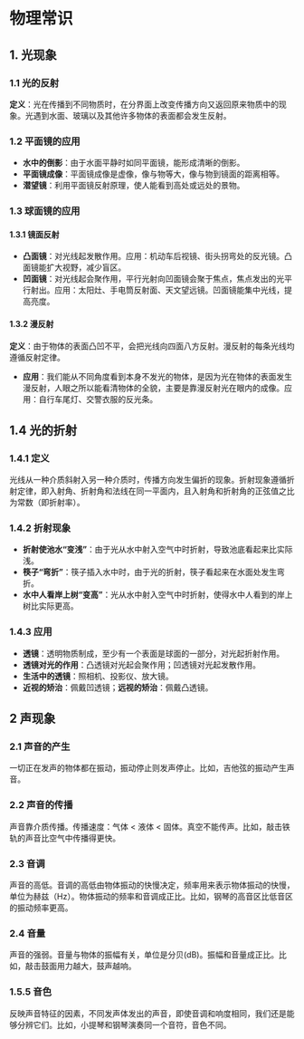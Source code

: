 # 物理常识

## 1. 光现象

### 1.1 光的反射

**定义**：光在传播到不同物质时，在分界面上改变传播方向又返回原来物质中的现象。光遇到水面、玻璃以及其他许多物体的表面都会发生反射。

### 1.2 平面镜的应用

- **水中的倒影**：由于水面平静时如同平面镜，能形成清晰的倒影。
- **平面镜成像**：平面镜成像是虚像，像与物等大，像与物到镜面的距离相等。
- **潜望镜**：利用平面镜反射原理，使人能看到高处或远处的景物。

### 1.3 球面镜的应用

#### 1.3.1 镜面反射

- **凸面镜**：对光线起发散作用。应用：机动车后视镜、街头拐弯处的反光镜。凸面镜能扩大视野，减少盲区。
- **凹面镜**：对光线起会聚作用，平行光射向凹面镜会聚于焦点，焦点发出的光平行射出。应用：太阳灶、手电筒反射面、天文望远镜。凹面镜能集中光线，提高亮度。

#### 1.3.2 漫反射

**定义**：由于物体的表面凸凹不平，会把光线向四面八方反射。漫反射的每条光线均遵循反射定律。

- **应用**：我们能从不同角度看到本身不发光的物体，是因为光在物体的表面发生漫反射，人眼之所以能看清物体的全貌，主要是靠漫反射光在眼内的成像。应用：自行车尾灯、交警衣服的反光条。

## 1.4 光的折射

### 1.4.1 定义

光线从一种介质斜射入另一种介质时，传播方向发生偏折的现象。折射现象遵循折射定律，即入射角、折射角和法线在同一平面内，且入射角和折射角的正弦值之比为常数（即折射率）。

### 1.4.2 折射现象

- **折射使池水“变浅”**：由于光从水中射入空气中时折射，导致池底看起来比实际浅。
- **筷子“弯折”**：筷子插入水中时，由于光的折射，筷子看起来在水面处发生弯折。
- **水中人看岸上树“变高”**：光从水中射入空气中时折射，使得水中人看到的岸上树比实际更高。

### 1.4.3 应用

- **透镜**：透明物质制成，至少有一个表面是球面的一部分，对光起折射作用。
- **透镜对光的作用**：凸透镜对光起会聚作用；凹透镜对光起发散作用。
- **生活中的透镜**：照相机、投影仪、放大镜。
- **近视的矫治**：佩戴凹透镜；**远视的矫治**：佩戴凸透镜。

## 2 声现象

### 2.1 声音的产生

一切正在发声的物体都在振动，振动停止则发声停止。比如，吉他弦的振动产生声音。

### 2.2 声音的传播

声音靠介质传播。传播速度：气体 < 液体 < 固体。真空不能传声。比如，敲击铁轨的声音比空气中传播得更快。

### 2.3 音调

声音的高低。音调的高低由物体振动的快慢决定，频率用来表示物体振动的快慢，单位为赫兹（Hz）。物体振动的频率和音调成正比。比如，钢琴的高音区比低音区的振动频率更高。

### 2.4 音量

声音的强弱。音量与物体的振幅有关，单位是分贝(dB)。振幅和音量成正比。比如，敲击鼓面用力越大，鼓声越响。

### 1.5.5 音色

反映声音特征的因素，不同发声体发出的声音，即使音调和响度相同，我们还是能够分辨它们。比如，小提琴和钢琴演奏同一个音符，音色不同。